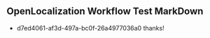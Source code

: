 ## OpenLocalization Workflow Test MarkDown
* d7ed4061-af3d-497a-bc0f-26a4977036a0 
thanks!<!--HONumber=Mar16_HO4-->
